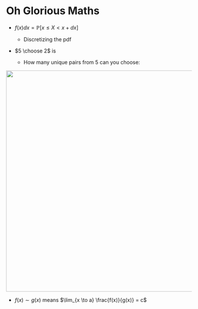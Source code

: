 # Oh Glorious Maths

- $f(x) dx = \mathbb{P}[x \leq X < x + dx]​$
  - Discretizing the pdf

- $5 \choose 2​$ is
  - How many unique pairs from $5$ can you choose:

<img src="https://cdn-images-1.medium.com/max/1600/0*668VCMzhSTiYbvq3.png" style="display: block; margin: 0 auto; width:600px" />

- $f(x) \sim g(x)$ means $\lim_{x \to a} \frac{f(x)}{g(x)} = c$



